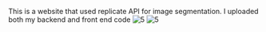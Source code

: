 This is a website that used replicate API for image segmentation. I uploaded both my backend and front end code
![5](https://github.com/CodingMcnugget/sam-api-1/assets/144944897/0d7cb0bf-1076-4e53-a63d-6fd448bcd7d8)  ![5](https://github.com/CodingMcnugget/sam-api-1/assets/144944897/1cae8613-079a-4137-8510-33bd8535273d)

